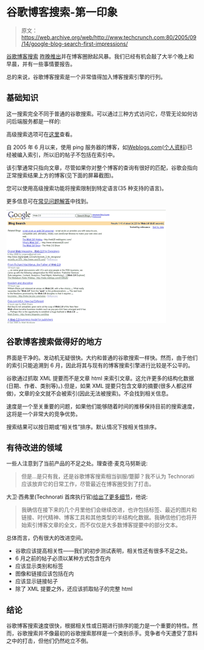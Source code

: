 # 谷歌博客搜索-第一印象

> 原文：<https://web.archive.org/web/http://www.techcrunch.com:80/2005/09/14/google-blog-search-first-impressions/>

 [谷歌博客搜索](https://web.archive.org/web/20230324083932/http://blogsearch.google.com/) [昨晚推出](https://web.archive.org/web/20230324083932/http://battellemedia.com/archives/001862.php)并在博客圈掀起风暴。我们已经有机会敲了大半个晚上和早晨，并有一些事情要报告。

总的来说，谷歌博客搜索是一个非常值得加入博客搜索引擎的行列。

## 基础知识

这一搜索完全不同于普通的谷歌搜索。可以通过三种方式访问它，尽管无论如何访问后端服务都是一样的:

高级搜索选项可在[这里](https://web.archive.org/web/20230324083932/http://blogsearch.google.com/blogsearch/advanced_blog_search)查看。

自 2005 年 6 月以来，使用 ping 服务器的博客，如[Weblogs.com](https://web.archive.org/web/20230324083932/http://www.weblogs.com/)([个人资料](https://web.archive.org/web/20230324083932/https://techcrunch.com/?p=75))已经被编入索引，所以旧的帖子不包括在索引中。

该引擎通常只指向文章，尽管如果你对整个博客的查询有很好的匹配，谷歌会指向正常搜索结果上方的博客(见下面的屏幕截图)。

您可以使用高级搜索功能将搜索限制到特定语言(35 种支持的语言)。

更多信息可在[常见问题解答](https://web.archive.org/web/20230324083932/http://www.google.com/help/about_blogsearch.html)中找到。

![](img/0bfd64f382d242f0eca868e91abd0b3d.png)

## 谷歌博客搜索做得好的地方

界面是干净的。发动机无疑很快。大约和普通的谷歌搜索一样快。然而，由于他们的索引只能追溯到 6 月，因此将其与现有的博客搜索引擎进行比较是不公平的。

谷歌通过抓取 XML 提要而不是文章 html 来索引文章。这允许更多的结构化数据(日期、作者、类别等)。).但是，如果 XML 提要只包含文章的摘要(很多人都这样做)，文章的全文就不会被索引(因此无法被搜索)。不会找到相关信息。

速度是一个至关重要的问题，如果他们能够随着时间的推移保持目前的搜索速度，这将是一个非常大的竞争优势。

搜索结果可以按日期或“相关性”排序。默认情况下按相关性排序。

## 有待改进的领域

一些人注意到了当前产品的不足之处。理查德·麦克马努斯说:

> 但是…是只有我，还是谷歌博客搜索相当驯服/蹩脚？我不认为 Technorati 应该放弃它的日常工作，尽管最近在博客圈受到了打击。

大卫·西弗里(Technorati 首席执行官)[给出了更多细节](https://web.archive.org/web/20230324083932/http://www.sifry.com/alerts/archives/000340.html)，他说:

> 我确信在接下来的几个月里他们会继续改进，也许包括标签、最近的图片和链接、时代精神、博客工具和其他类型的半结构化数据。我确信他们也将开始索引博客文章的全文，而不仅仅是大多数博客提要中的部分文本。

总体而言，仍有很大的改进空间。

*   谷歌应该提高相关性——我们的初步测试表明，相关性还有很多不足之处。
*   6 月之前的帖子必须以某种方式包含在内
*   应该显示类别和标签
*   图像和链接应该包括在内
*   应该显示链接帖子
*   除了 XML 提要之外，还应该抓取帖子的完整 html

## 结论

谷歌博客搜索速度很快，根据相关性或日期进行排序的能力是一个重要的特性。然而，谷歌搜索并不像最初的谷歌搜索那样是一个类别杀手。竞争者今天遭受了意料之中的打击，但他们仍然屹立不倒。